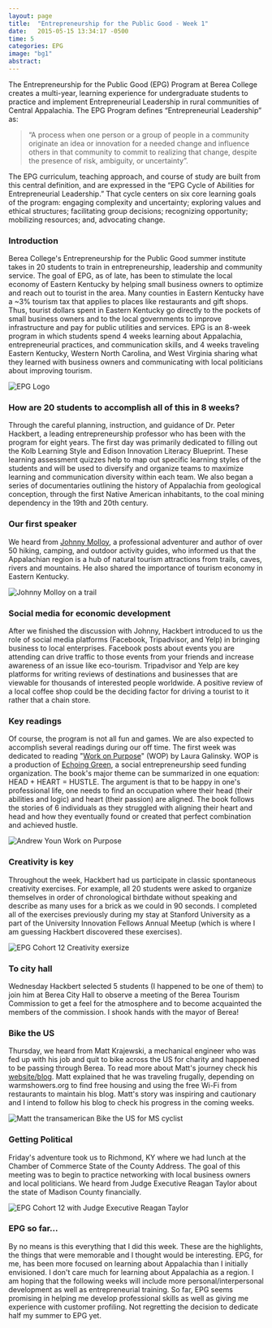 ```yaml
---
layout: page
title:  "Entrepreneurship for the Public Good - Week 1"
date:   2015-05-15 13:34:17 -0500
time: 5
categories: EPG
image: "bg1"
abstract:
---
```

The Entrepreneurship for the Public Good (EPG) Program at Berea College creates a multi-year, learning experience for undergraduate students to practice and implement Entrepreneurial Leadership in rural communities of Central Appalachia. The EPG Program defines “Entrepreneurial Leadership” as:

>    “A process when one person or a group of people in a community originate an idea or innovation for a needed change and influence others in that community to commit to realizing that change, despite the presence of risk, ambiguity, or uncertainty”.

The EPG curriculum, teaching approach, and course of study are built from this central definition, and are expressed in the “EPG Cycle of Abilities for Entrepreneurial Leadership.” That cycle centers on six core learning goals of the program: engaging complexity and uncertainty; exploring values and ethical structures; facilitating group decisions; recognizing opportunity; mobilizing resources; and, advocating change.

### Introduction

Berea College's Entrepreneurship for the Public Good summer institute takes in 20 students to train in entrepreneurship, leadership and community service. The goal of EPG, as of late, has been to stimulate the local economy of Eastern Kentucky by helping small business owners to optimize and reach out to tourist in the area. Many counties in Eastern Kentucky have a ~3% tourism tax that applies to places like restaurants and gift shops. Thus, tourist dollars spent in Eastern Kentucky go directly to the pockets of small business owners and to the local governments to improve infrastructure and pay for public utilities and services. EPG is an 8-week program in which students spend 4 weeks learning about Appalachia, entrepreneurial practices, and communication skills, and 4 weeks traveling Eastern Kentucky, Western North Carolina, and West Virginia sharing what they learned with business owners and communicating with local politicians about improving tourism.

![EPG Logo](../../../../img/epg/epg-logo.jpg)

### How are 20 students to accomplish all of this in 8 weeks?

Through the careful planning, instruction, and guidance of Dr. Peter Hackbert, a leading entrepreneurship professor who has been with the program for eight years. The first day was primarily dedicated to filling out the Kolb Learning Style and Edison Innovation Literacy Blueprint. These learning assessment quizzes help to map out specific learning styles of the students and will be used to diversify and organize teams to maximize learning and communication diversity within each team. We also began a series of documentaries outlining the history of Appalachia from geological conception, through the first Native American inhabitants, to the coal mining dependency in the 19th and 20th century.

### Our first speaker

We heard from [Johnny Molloy](http://johnnymolloy.com/), a professional adventurer and author of over 50 hiking, camping, and outdoor activity guides, who informed us that the Appalachian region is a hub of natural tourism attractions from trails, caves, rivers and mountains. He also shared the importance of tourism economy in Eastern Kentucky.

![Johnny Molloy on a trail](../../../../img/epg/johnny.jpg)

### Social media for economic development

After we finished the discussion with Johnny, Hackbert introduced to us the role of social media platforms (Facebook, Tripadvisor, and Yelp) in bringing business to local enterprises. Facebook posts about events you are attending can drive traffic to those events from your friends and increase awareness of an issue like eco-tourism. Tripadvisor and Yelp are key platforms for writing reviews of destinations and businesses that are viewable for thousands of interested people worldwide. A positive review of a local coffee shop could be the deciding factor for driving a tourist to it rather that a chain store.

### Key readings

Of course, the program is not all fun and games. We are also expected to accomplish several readings during our off time. The first week was dedicated to reading "[Work on Purpose](http://www.echoinggreen.org/work-on-purpose)" (WOP) by Laura Galinsky. WOP is a production of [Echoing Green](http://www.echoinggreen.org//), a social entrepreneurship seed funding organization. The book's major theme can be summarized in one equation: HEAD + HEART = HUSTLE. The argument is that to be happy in one's professional life, one needs to find an occupation where their head (their abilities and logic) and heart (their passion) are aligned. The book follows the stories of 6 individuals as they struggled with aligning their heart and head and how they eventually found or created that perfect combination and achieved hustle.

![Andrew Youn Work on Purpose](../../../../img/epg/andrew.jpg)

### Creativity is key

Throughout the week, Hackbert had us participate in classic spontaneous creativity exercises. For example, all 20 students were asked to organize themselves in order of chronological birthdate without speaking and describe as many uses for a brick as we could in 90 seconds. I completed all of the exercises previously during my stay at Stanford University as a part of the University Innovation Fellows Annual Meetup (which is where I am guessing Hackbert discovered these exercises).

![EPG Cohort 12 Creativity exersize](../../../../img/epg/creativity.jpg)

### To city hall

Wednesday Hackbert selected 5 students (I happened to be one of them) to join him at Berea City Hall to observe a meeting of the Berea Tourism Commission to get a feel for the atmosphere and to become acquainted the members of the commission. I shook hands with the mayor of Berea!

### Bike the US

Thursday, we heard from Matt Krajewski, a mechanical engineer who was fed up with his job and quit to bike across the US for charity and happened to be passing through Berea. To read more about Matt's journey check his [website/blog](http://www.exploreplanetearth.org/). Matt explained that he was traveling frugally, depending on warmshowers.org to find free housing and using the free Wi-Fi from restaurants to maintain his blog. Matt's story was inspiring and cautionary and I intend to follow his blog to check his progress in the coming weeks.

![Matt the transamerican Bike the US for MS cyclist](../../../../img/epg/matt.jpg)

### Getting Political

Friday's adventure took us to Richmond, KY where we had lunch at the Chamber of Commerce State of the County Address. The goal of this meeting was to begin to practice networking with local business owners and local politicians. We heard from Judge Executive Reagan Taylor about the state of Madison County financially.

![EPG Cohort 12 with Judge Executive Reagan Taylor](../../../../img/epg/coc.jpg)

### EPG so far...

By no means is this everything that I did this week. These are the highlights, the things that were memorable and I thought would be interesting. EPG, for me, has been more focused on learning about Appalachia than I initially envisioned. I don't care much for learning about Appalachia as a region. I am hoping that the following weeks will include more personal/interpersonal development as well as entrepreneurial training. So far, EPG seems promising in helping me develop professional skills as well as giving me experience with customer profiling. Not regretting the decision to dedicate half my summer to EPG yet.
